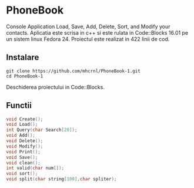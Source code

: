 # PhoneBook
Console Application Load, Save, Add, Delete, Sort, and Modify your contacts. Aplicatia este scrisa in c++ si este rulata in Code::Blocks 16.01 pe un sistem linux Fedora 24. Proiectul este realizat in 422 linii de cod.

## Instalare
```
git clone https://github.com/mhcrnl/PhoneBook-1.git
cd PhoneBook-1
```
Deschiderea proiectului in Code::Blocks.

## Functii
```Cpp
void Create();
void Load();
int Query(char Search[20]);
void Add();
void Delete();
void Modify();
void Print();
void Save();
void clean();
int valid(char num[]);
void sort();
void split(char string[100],char spliter);
```

